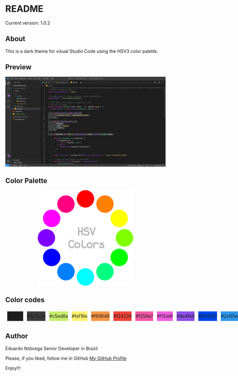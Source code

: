 # README

Current version: 1.0.2

## About

This is a dark theme for visual Studio Code using the HSV3 color palette.

## Preview

<div style="text-align:center"><img src="https://raw.githubusercontent.com/enobrega/enobrega-hsv-theme/main/assets/preview.jpg"/></div>

## Color Palette

<div style="text-align:center"><img src="https://raw.githubusercontent.com/enobrega/enobrega-hsv-theme/main/assets/hsv3.png" width="300"/></div>

## Color codes

<div style="display: flex; flex-direction: row">
  <div style="background: #1e1e1e; width:120px; line-height: 30px; text-align: center; border: 1px solid white; margin: 5px;">#1e1e1e</div>
  <div style="background: #3c3c3c; width:120px; line-height: 30px; text-align: center; border: 1px solid white; margin: 5px;">#3c3c3c</div>
  <div style="background: #c5ed6a; width:120px; line-height: 30px; text-align: center; border: 1px solid white; margin: 5px;">#c5ed6a</div>
  <div style="background: #faf16e; width:120px; line-height: 30px; text-align: center; border: 1px solid white; margin: 5px;">#faf16e</div>
  <div style="background: #f69646; width:120px; line-height: 30px; text-align: center; border: 1px solid white; margin: 5px;">#f69646</div>
  <div style="background: #f24239; width:120px; line-height: 30px; text-align: center; border: 1px solid white; margin: 5px;">#f24239</div>
  <div style="background: #f259a7; width:120px; line-height: 30px; text-align: center; border: 1px solid white; margin: 5px;">#f259a7</div>
  <div style="background: #f15ddf; width:120px; line-height: 30px; text-align: center; border: 1px solid white; margin: 5px;">#f15ddf</div>
  <div style="background: #8e4fe9; width:120px; line-height: 30px; text-align: center; border: 1px solid white; margin: 5px;">#8e4fe9</div>
  <div style="background: #0047e7; width:120px; line-height: 30px; text-align: center; border: 1px solid white; margin: 5px;">#0047e7</div>
  <div style="background: #2c97ec; width:120px; line-height: 30px; text-align: center; border: 1px solid white; margin: 5px;">#2c97ec</div>
  <div style="background: #5cf4f7; width:120px; line-height: 30px; text-align: center; border: 1px solid white; margin: 5px;">#5cf4f7</div>
  <div style="background: #5fefa4; width:120px; line-height: 30px; text-align: center; border: 1px solid white; margin: 5px;">#5fefa4</div>
  <div style="background: #5fea65; width:120px; line-height: 30px; text-align: center; border: 1px solid white; margin: 5px;">#5fea65</div>
</div>

## Author

Eduardo Nóbrega
Senior Developer in Brazil

Please, if you liked, follow me in GitHub
[My GitHub Profile](https://github.com/enobrega)

Enjoy!!!
